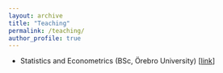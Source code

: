 ```yaml
---
layout: archive
title: "Teaching"
permalink: /teaching/
author_profile: true
---
```


* Statistics and Econometrics (BSc, Örebro University) [[link](https://www.oru.se/utbildning/kurser/kurs/statistik-ekonometri-fortsattningskurs-st210g)]
